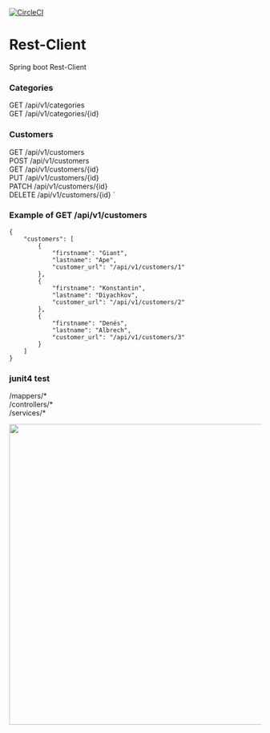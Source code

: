 [![CircleCI](https://circleci.com/gh/giantape/Rest-Client.svg?style=svg)](https://circleci.com/gh/giantape/Rest-Client)
# Rest-Client
Spring boot Rest-Client  

### Categories
GET /api/v1/categories  
GET /api/v1/categories/{id}  

### Customers
GET /api/v1/customers  
POST /api/v1/customers  
GET /api/v1/customers/{id}  
PUT /api/v1/customers/{id}  
PATCH /api/v1/customers/{id}  
DELETE /api/v1/customers/{id}  `

### Example of GET /api/v1/customers
```
{
    "customers": [
        {
            "firstname": "Giant",
            "lastname": "Ape",
            "customer_url": "/api/v1/customers/1"
        },
        {
            "firstname": "Konstantin",
            "lastname": "Diyachkov",
            "customer_url": "/api/v1/customers/2"
        },
        {
            "firstname": "Denés",
            "lastname": "Albrech",
            "customer_url": "/api/v1/customers/3"
        }
    ]
}
```

### junit4 test
/mappers/*  
/controllers/*  
/services/*  

<img src="http://unklick.de/images/all_test.png" width="600">
